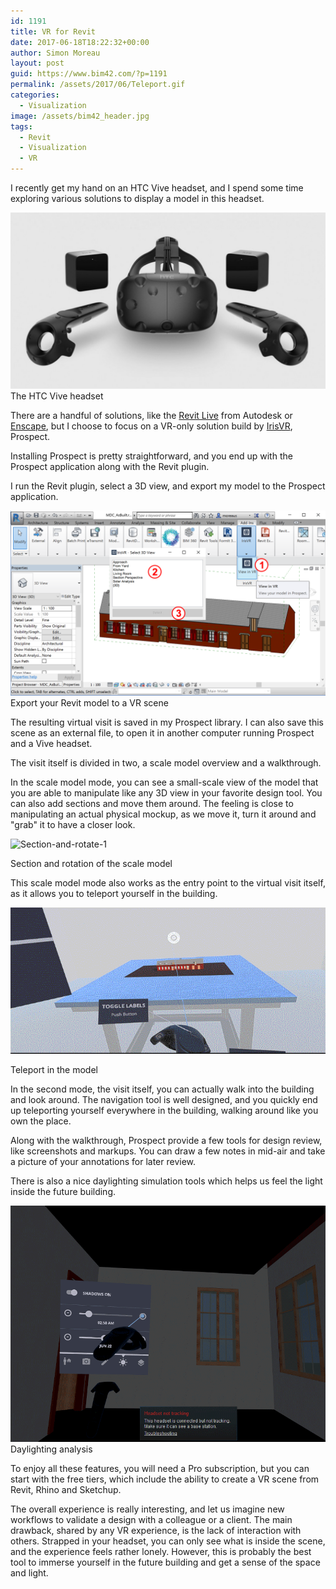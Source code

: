 ```yaml
---
id: 1191
title: VR for Revit
date: 2017-06-18T18:22:32+00:00
author: Simon Moreau
layout: post
guid: https://www.bim42.com/?p=1191
permalink: /assets/2017/06/Teleport.gif
categories:
  - Visualization
image: /assets/bim42_header.jpg
tags:
  - Revit
  - Visualization
  - VR
---
```

I recently get my hand on an HTC Vive headset, and I spend some time exploring various solutions to display a model in this headset.

![HTC-Vive](/assets/2017/06/HTC-Vive.jpg)
The HTC Vive headset

There are a handful of solutions, like the [Revit Live](https://www.autodesk.com/products/revit-live/overview) from Autodesk or [Enscape](https://enscape3d.com/), but I choose to focus on a VR-only solution build by [IrisVR](https://irisvr.com), Prospect.

Installing Prospect is pretty straightforward, and you end up with the Prospect application along with the Revit plugin.

I run the Revit plugin, select a 3D view, and export my model to the Prospect application.

![export](/assets/2017/06/export.png)
Export your Revit model to a VR scene

The resulting virtual visit is saved in my Prospect library. I can also save this scene as an external file, to open it in another computer running Prospect and a Vive headset.

The visit itself is divided in two, a scale model overview and a walkthrough.

In the scale model mode, you can see a small-scale view of the model that you are able to manipulate like any 3D view in your favorite design tool. You can also add sections and move them around. The feeling is close to manipulating an actual physical mockup, as we move it, turn it around and "grab" it to have a closer look.

![Section-and-rotate-1](/assets/2017/06/Section-and-rotate-1.gif)

Section and rotation of the scale model

This scale model mode also works as the entry point to the virtual visit itself, as it allows you to teleport yourself in the building.

![Teleport](/assets/2017/06/Teleport.gif)

Teleport in the model

In the second mode, the visit itself, you can actually walk into the building and look around. The navigation tool is well designed, and you quickly end up teleporting yourself everywhere in the building, walking around like you own the place.

Along with the walkthrough, Prospect provide a few tools for design review, like screenshots and markups. You can draw a few notes in mid-air and take a picture of your annotations for later review.

There is also a nice daylighting simulation tools which helps us feel the light inside the future building.

![daylight](/assets/2017/06/daylight.gif)
Daylighting analysis

To enjoy all these features, you will need a Pro subscription, but you can start with the free tiers, which include the ability to create a VR scene from Revit, Rhino and Sketchup.

The overall experience is really interesting, and let us imagine new workflows to validate a design with a colleague or a client. The main drawback, shared by any VR experience, is the lack of interaction with others. Strapped in your headset, you can only see what is inside the scene, and the experience feels rather lonely. However, this is probably the best tool to immerse yourself in the future building and get a sense of the space and light.
